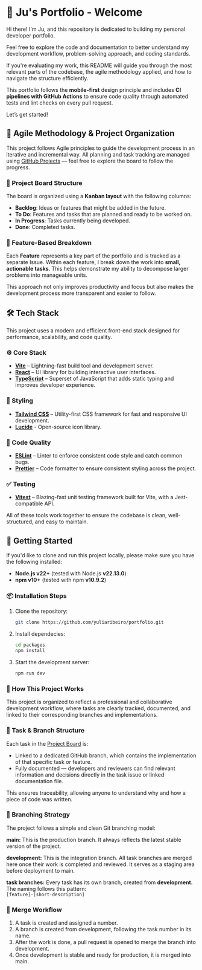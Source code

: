 # 🌱 Ju's Portfolio - Welcome

Hi there! I'm Ju, and this repository is dedicated to building my personal developer portfolio.

Feel free to explore the code and documentation to better understand my development workflow, problem-solving approach, and coding standards.

If you're evaluating my work, this README will guide you through the most relevant parts of the codebase, the agile methodology applied, and how to navigate the structure efficiently.

This portfolio follows the **mobile-first** design principle and includes **CI pipelines with GitHub Actions** to ensure code quality through automated tests and lint checks on every pull request.

Let’s get started!

## 📌 Agile Methodology & Project Organization
This project follows Agile principles to guide the development process in an iterative and incremental way. All planning and task tracking are managed using [GitHub Projects](https://github.com/users/yuliaribeiro/projects/3) — feel free to explore the board to follow the progress.


### 🧠 Project Board Structure

The board is organized using a **Kanban layout** with the following columns:
- **Backlog**: Ideas or features that might be added in the future.
- **To Do**: Features and tasks that are planned and ready to be worked on.
- **In Progress**: Tasks currently being developed.
- **Done**: Completed tasks.


### 🧩 Feature-Based Breakdown

Each **Feature** represents a key part of the portfolio and is tracked as a separate Issue. Within each feature, I break down the work into **small, actionable tasks**. This helps demonstrate my ability to decompose larger problems into manageable units.

This approach not only improves productivity and focus but also makes the development process more transparent and easier to follow.

## 🛠️ Tech Stack

This project uses a modern and efficient front-end stack designed for performance, scalability, and code quality.

### ⚙️ Core Stack
- **[Vite](https://vitejs.dev/)** – Lightning-fast build tool and development server.
- **[React](https://reactjs.org/)** – UI library for building interactive user interfaces.
- **[TypeScript](https://www.typescriptlang.org/)** – Superset of JavaScript that adds static typing and improves developer experience.

### 🎨 Styling
- **[Tailwind CSS](https://tailwindcss.com/)** – Utility-first CSS framework for fast and responsive UI development.
- **[Lucide](https://lucide.dev/)** - Open-source icon library.

### 🧹 Code Quality
- **[ESLint](https://eslint.org/)** – Linter to enforce consistent code style and catch common bugs.
- **[Prettier](https://prettier.io/)** – Code formatter to ensure consistent styling across the project.

### ✅ Testing
- **[Vitest](https://vitest.dev/)** – Blazing-fast unit testing framework built for Vite, with a Jest-compatible API.

All of these tools work together to ensure the codebase is clean, well-structured, and easy to maintain.

## 🚀 Getting Started

If you'd like to clone and run this project locally, please make sure you have the following installed:

- **Node.js v22+** (tested with Node.js **v22.13.0**)
- **npm v10+** (tested with npm **v10.9.2**)

### 📦 Installation Steps

1. Clone the repository:
   ```bash
   git clone https://github.com/yuliaribeiro/portfolio.git

2. Install dependecies:
   ```bash
   cd packages
   npm install
3. Start the development server:
   ```bash
   npm run dev


### 🧠 How This Project Works
This project is organized to reflect a professional and collaborative development workflow, where tasks are clearly tracked, documented, and linked to their corresponding branches and implementations.

### 📌 Task & Branch Structure
Each task in the [Project Board](https://github.com/users/yuliaribeiro/projects/3) is:

* Linked to a dedicated GitHub branch, which contains the implementation of that specific task or feature.
* Fully documented — developers and reviewers can find relevant information and decisions directly in the task issue or linked documentation file.

This ensures traceability, allowing anyone to understand why and how a piece of code was written.


### 🌿 Branching Strategy
The project follows a simple and clean Git branching model:

**main:**
This is the production branch. It always reflects the latest stable version of the project.

**development:**
This is the integration branch. All task branches are merged here once their work is completed and reviewed.
It serves as a staging area before deployment to main.

**task branches:**
Every task has its own branch, created from **development.** The naming follows this pattern:
<br />
`[feature]-[short-description]`

### 🔁 Merge Workflow
1. A task is created and assigned a number.
2. A branch is created from development, following the task number in its name.
3. After the work is done, a pull request is opened to merge the branch into development.
4. Once development is stable and ready for production, it is merged into main.
